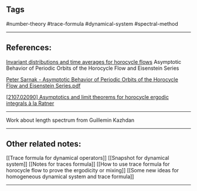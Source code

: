 
## Tags
#number-theory #trace-formula #dynamical-system #spectral-method


---

## References:
[Invariant distributions and time averages for horocycle flows](https://projecteuclid.org/journals/duke-mathematical-journal/volume-119/issue-3/Invariant-distributions-and-time-averages-for-horocycle-flows/10.1215/S0012-7094-03-11932-8.full)
Asymptotic Behavior of Periodic Orbits of the Horocycle Flow and Eisenstein Series

[Peter Sarnak - Asymptotic Behavior of Periodic Orbits of the Horocycle Flow and Eisenstein Series.pdf](hook://file/SFtQXt9nc?p=VGhlc2lzL1RyYWNlIGZvcm11bGEgZm9yIGR5bmFtaWNhbCBvcGVyYXRvcnM=&n=Peter%20Sarnak%20%2D%20Asymptotic%20Behavior%20of%20Periodic%20Orbits%20of%20the%20Horocycle%20Flow%20and%20Eisenstein%20Series%2Epdf#p=1&x=0&y=0&s=2&e=84)

[[2107.02090] Asymptotics and limit theorems for horocycle ergodic integrals à la Ratner](https://arxiv.org/abs/2107.02090)

---
Work about length spectrum from Guillemin Kazhdan 

---
## Other related notes:

[[Trace formula for dynamical operators]]
[[Snapshot for dynamical system]]
[[Notes for traces formula]]
[[How to use trace formula for horocycle flow to prove the ergodicity or mixing]]
[[Some new ideas for homogeneous dynamical system and trace formula]]

---
